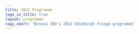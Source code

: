 ```yaml
---
title: 2022 Programme
logo_in_title: true
layout: programme
copy_short: "Browse ZOO's 2022 Edinburgh Fringe programme"
---
```


